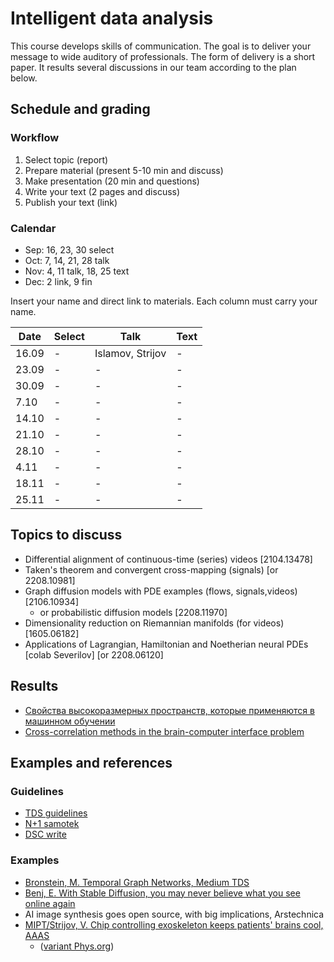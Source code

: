 # Intelligent data analysis
This course develops skills of communication. The goal is to deliver your message to wide auditory of professionals. The form of delivery is a short paper. It results several discussions in our team according to the plan below. 

## Schedule and grading
### Workflow
  1. Select topic (report)
  2. Prepare material (present 5-10 min and discuss)
  3. Make presentation (20 min and questions)
  4. Write your text (2 pages and discuss)
  5. Publish your text (link) 

### Calendar

  * Sep: 16, 23, 30 select
  * Oct: 7, 14, 21, 28 talk
  * Nov: 4, 11 talk, 18, 25 text
  * Dec: 2 link, 9 fin 

Insert your name and direct link to materials. Each column must carry your name. 

|Date|Select|Talk|Text|
| --- | --- | --- | --- |
| 16.09 | - | Islamov, Strijov | - |
| 23.09 | - | - | - |
| 30.09 | - | - | - |
| 7.10 | - | - | - |
| 14.10 | - | - | - |
| 21.10 | - | - | - |
| 28.10 | - | - | - |
| 4.11 | - | - | - |
| 18.11 | - | - | - |
| 25.11 | - | - | - |

## Topics to discuss
* Differential alignment of continuous-time (series) videos [2104.13478]
* Taken's theorem and convergent cross-mapping (signals) [or 2208.10981]
* Graph diffusion models with PDE examples (flows, signals,videos) [2106.10934]
  * or probabilistic diffusion models [2208.11970]
* Dimensionality reduction on Riemannian manifolds (for videos) [1605.06182]
* Applications of Lagrangian, Hamiltonian and Noetherian neural PDEs [colab Severilov] [or 2208.06120] 

## Results
* [Свойства высокоразмерных пространств, которые применяются в машинном обучении](https://habr.com/ru/post/707146/)
* [Cross-correlation methods in the
brain-computer interface problem](https://medium.com/@robohant/cross-correlation-methods-in-the-brain-computer-interface-problem-88d3aa048c19)

## Examples and references
### Guidelines
* [TDS guidelines](https://towardsdatascience.com/questions-96667b06af5#dee8)
* [N+1 samotek](https://nplus1.dev/blog/2022/04/01/samotek)
* [DSC write](https://www.datasciencecentral.com/write-for-us/)

### Examples
* [Bronstein, M. Temporal Graph Networks, Medium TDS](https://medium.com/towards-data-science/temporal-graph-networks-ab8f327f2efe)
* [Benj, E. With Stable Diffusion, you may never believe what you see online again](https://medium.com/towards-data-science/temporal-graph-networks-ab8f327f2efe)
* AI image synthesis goes open source, with big implications, Arstechnica
* [MIPT/Strijov, V. Chip controlling exoskeleton keeps patients' brains cool, AAAS](https://www.eurekalert.org/news-releases/871622)
  * ([variant Phys.org](https://phys.org/news/2018-09-linear-equations-impaired-motion.html)) 


